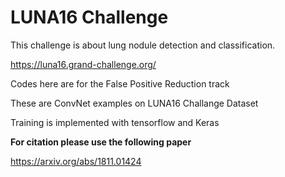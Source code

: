 # LUNA16 Challenge
This challenge is about lung nodule detection and classification.

https://luna16.grand-challenge.org/ 

Codes here are for the False Positive Reduction track 

These are ConvNet examples on LUNA16 Challange Dataset

Training is implemented with tensorflow and Keras

<b>For citation please use the following paper</b>

https://arxiv.org/abs/1811.01424
